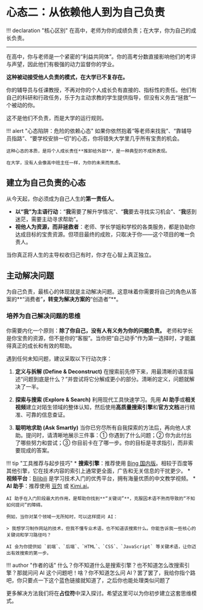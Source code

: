 # 心态二：从依赖他人到为自己负责

!!! declaration "核心区别"
    在高中，老师为你的成绩负责；在大学，你为自己的成长负责。

---

在高中，你与老师是一个紧密的“利益共同体”。你的高考分数直接影响他们的考评与声望，因此他们有极强的动力监督你的学业。

**这种被动接受他人负责的模式，在大学已不复存在。**

你的辅导员与任课教授，不再对你的个人成长负有直接的、指标性的责任。他们有自己的科研和行政任务，乐于为主动求教的学生提供指导，但没有义务去“拯救”一个被动的你。

这不是他们不负责，而是大学的运行规则。

!!! alert "心态陷阱：危险的依赖心态"
    如果你依然抱着“等老师来找我”、“靠辅导员指路”、“要学校安排一切”的心态，你将错失大学里几乎所有宝贵的机会。

    这种心态的本质，是将个人成长责任**推卸给外部**，是一种典型的不成熟表现。

    在大学，没有人会像高中班主任一样，为你的未来而焦虑。

## 建立为自己负责的心态

从今天起，你必须成为自己人生的**第一责任人**。

*   **以“我”为主语行动**：“**我**需要了解升学情况”、“**我**要去寻找实习机会”、“**我**感到迷茫，需要主动寻求帮助”。
*   **视他人为资源，而非拯救者**：老师、学长学姐和学校的各类服务，都是协助你达成目标的宝贵资源。但项目最终的成败，只取决于你——这个项目的唯一负责人。

当你真正将人生的主导权收归己有时，你才在心智上真正独立。

## 主动解决问题

为自己负责，最核心的体现就是主动解决问题。这意味着你需要将自己的角色从答案的**“消费者”**，转变为解决方案的**“创造者”**。

### 培养为自己解决问题的思维

你需要内化一个原则：**除了你自己，没有人有义务为你的问题负责。** 老师和学长是你宝贵的资源，但不是你的“客服”。当你把“自己动手”作为第一选择时，才能赢得真正的成长和有效的帮助。

遇到任何未知问题，建议采取以下行动次序：

1.  **定义与拆解 (Define & Deconstruct)**
    在搜索前先停下来，用最清晰的语言描述“问题到底是什么？”并尝试将它分解成更小的部分。清晰的定义，问题就解决了一半。

2.  **探索与搜索 (Explore & Search)**
    利用现代工具快速学习。先用 **AI 助手**或**相关视频**建立对陌生领域的整体认知，然后使用**高质量搜索引擎**和**官方文档**进行精准、可靠的信息查证。

3.  **聪明地求助 (Ask Smartly)**
    当你已穷尽所有自我探索的方法后，再向他人求助。提问时，请清晰地展示三件事：① 你遇到了什么问题；② 你为此付出了哪些努力和尝试；③ 你目前卡在了哪一步。你的目标是寻求指引，而非索要现成的答案。


!!! tip "工具推荐与起步技巧"
    *   **搜索引擎**：推荐使用 [Bing 国内版](https://www.bing.com/hp?mkt=zh-CN&FORM=BEHPTB)。相较于百度等其他引擎，它在技术内容的索引上通常更全面，广告和无关信息的干扰更少。
    *   **视频平台**：[Bilibili](https://www.bilibili.com/) 是学习技术入门的优秀平台，拥有海量优质的中文教学视频。
    *   **AI 助手**：推荐使用 [豆包](https://www.doubao.com/) 或 [Kimi.ai](https://kimi.ai/)。

    AI 助手在入门阶段最大的作用，是帮助你找到**“关键词”**，克服因术语不熟而导致的“不知如何提问”的障碍。

    例如，当你对某个领域一无所知时，可以这样提问 AI：

    > 我想学习制作网站的技术，但我不懂专业术语，也不知道该搜索什么。你能告诉我一些核心的关键词和学习路径吗？

    AI 会为你提供如 `前端`、`后端`、`HTML`、`CSS`、`JavaScript` 等关键术语，让你迈出有效搜索的第一步。

!!! author "作者的话"
    什么？你不知道什么是搜索引擎？也不知道怎么改搜索引擎？那就问问 AI 这个问题吧！啥？你不知道怎么问 AI？罢了罢了，我给你指个路吧，你只要点一下这个蓝色链接就知道了，之后你也能处理类似问题了

更多解决方法我们将在**占位符**中深入探讨。希望这里可以为你初步建立这套思维模式。
